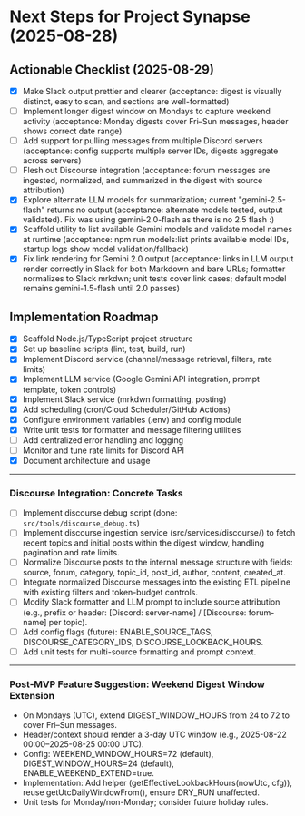 # Next Steps for Project Synapse (2025-08-28)

## Actionable Checklist (2025-08-29)

- [X] Make Slack output prettier and clearer (acceptance: digest is visually distinct, easy to scan, and sections are well-formatted)
- [ ] Implement longer digest window on Mondays to capture weekend activity (acceptance: Monday digests cover Fri–Sun messages, header shows correct date range)
- [ ] Add support for pulling messages from multiple Discord servers (acceptance: config supports multiple server IDs, digests aggregate across servers)
- [ ] Flesh out Discourse integration (acceptance: forum messages are ingested, normalized, and summarized in the digest with source attribution)
- [X] Explore alternate LLM models for summarization; current "gemini-2.5-flash" returns no output (acceptance: alternate models tested, output validated). Fix was using gemini-2.0-flash as there is no 2.5 flash :) 
- [X] Scaffold utility to list available Gemini models and validate model names at runtime (acceptance: npm run models:list prints available model IDs, startup logs show model validation/fallback)
- [X] Fix link rendering for Gemini 2.0 output (acceptance: links in LLM output render correctly in Slack for both Markdown and bare URLs; formatter normalizes to Slack mrkdwn; unit tests cover link cases; default model remains gemini-1.5-flash until 2.0 passes)

## Implementation Roadmap

- [x] Scaffold Node.js/TypeScript project structure
- [x] Set up baseline scripts (lint, test, build, run)
- [x] Implement Discord service (channel/message retrieval, filters, rate limits)
- [x] Implement LLM service (Google Gemini API integration, prompt template, token controls)
- [x] Implement Slack service (mrkdwn formatting, posting)
- [x] Add scheduling (cron/Cloud Scheduler/GitHub Actions)
- [x] Configure environment variables (.env) and config module
- [x] Write unit tests for formatter and message filtering utilities
- [ ] Add centralized error handling and logging
- [ ] Monitor and tune rate limits for Discord API
- [x] Document architecture and usage

---

### Discourse Integration: Concrete Tasks

- [ ] Implement discourse debug script (done: `src/tools/discourse_debug.ts`)
- [ ] Implement discourse ingestion service (src/services/discourse/) to fetch recent topics and initial posts within the digest window, handling pagination and rate limits.
- [ ] Normalize Discourse posts to the internal message structure with fields: source, forum, category, topic_id, post_id, author, content, created_at.
- [ ] Integrate normalized Discourse messages into the existing ETL pipeline with existing filters and token-budget controls.
- [ ] Modify Slack formatter and LLM prompt to include source attribution (e.g., prefix or header: [Discord: server-name] / [Discourse: forum-name] per topic).
- [ ] Add config flags (future): ENABLE_SOURCE_TAGS, DISCOURSE_CATEGORY_IDS, DISCOURSE_LOOKBACK_HOURS.
- [ ] Add unit tests for multi-source formatting and prompt context.

---

### Post-MVP Feature Suggestion: Weekend Digest Window Extension

- On Mondays (UTC), extend DIGEST_WINDOW_HOURS from 24 to 72 to cover Fri–Sun messages.
- Header/context should render a 3-day UTC window (e.g., 2025-08-22 00:00–2025-08-25 00:00 UTC).
- Config: WEEKEND_WINDOW_HOURS=72 (default), DIGEST_WINDOW_HOURS=24 (default), ENABLE_WEEKEND_EXTEND=true.
- Implementation: Add helper (getEffectiveLookbackHours(nowUtc, cfg)), reuse getUtcDailyWindowFrom(), ensure DRY_RUN unaffected.
- Unit tests for Monday/non-Monday; consider future holiday rules.

